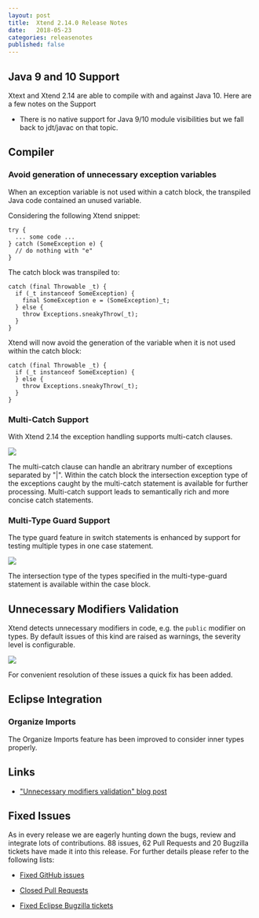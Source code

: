 ```yaml
---
layout: post
title:  Xtend 2.14.0 Release Notes
date:   2018-05-23
categories: releasenotes
published: false
---
```


## Java 9 and 10 Support

Xtext and Xtend 2.14 are able to compile with and against Java 10. Here are a few notes on the Support
- There is no native support for Java 9/10 module visibilities but we fall back to jdt/javac on that topic.


## Compiler

### Avoid generation of unnecessary exception variables

When an exception variable is not used within a catch block, the transpiled Java code contained an unused variable. 

Considering the following Xtend snippet:

```
try {
  ... some code ...
} catch (SomeException e) {
  // do nothing with "e"
}
```

The catch block was transpiled to:

```
catch (final Throwable _t) {
  if (_t instanceof SomeException) {
    final SomeException e = (SomeException)_t;
  } else {
    throw Exceptions.sneakyThrow(_t);
  }
}
```

Xtend will now avoid the generation of the variable when it is not used within the catch block:

```
catch (final Throwable _t) {
  if (_t instanceof SomeException) {
  } else {
    throw Exceptions.sneakyThrow(_t);
  }
}
```

### Multi-Catch Support
With Xtend 2.14 the exception handling supports multi-catch clauses. 

![]({{site.baseurl}}/images/releasenotes/2_14_0_xtend-multi-catch-new.png)

The multi-catch clause can handle an abritrary number of exceptions separated by "|". 
Within the catch block the intersection exception type of the exceptions caught by the multi-catch statement is available for further processing.
Multi-catch support leads to semantically rich and more concise catch statements.


### Multi-Type Guard Support
The type guard feature in switch statements is enhanced by support for testing multiple types in one case statement.

![]({{site.baseurl}}/images/releasenotes/2_14_0_xtend-multi-type-guard-new.png)

The intersection type of the types specified in the multi-type-guard statement is available within the case block.

## Unnecessary Modifiers Validation

Xtend detects unnecessary modifiers in code, e.g. the `public` modifier on types. By default issues of this kind are raised as warnings, the severity level is configurable.

![]({{site.baseurl}}/images/releasenotes/2_14_unnecessary_modifier.png)

For convenient resolution of these issues a quick fix has been added.

## Eclipse Integration

### Organize Imports

The Organize Imports feature has been improved to consider inner types properly.


## Links

- ["Unnecessary modifiers validation" blog post](https://blogs.itemis.com/en/xtend-2-14-unnecessary-modifiers-validation)

## Fixed Issues

As in every release we are eagerly hunting down the bugs, review and integrate lots of contributions. 88 issues, 62 Pull Requests and 20 Bugzilla tickets have made it into this release. For further details please refer to the following lists:

- [Fixed GitHub issues](https://github.com/search?utf8=%E2%9C%93&q=is%3Aissue+milestone%3ARelease_2.14+is%3Aclosed+repo%3Aeclipse%2Fxtext+repo%3Aeclipse%2Fxtext-core+repo%3Aeclipse%2Fxtext-lib+repo%3Aeclipse%2Fxtext-extras+repo%3Aeclipse%2Fxtext-eclipse+repo%3Aeclipse%2Fxtext-idea+repo%3Aeclipse%2Fxtext-web+repo%3Aeclipse%2Fxtext-maven+repo%3Aeclipse%2Fxtext-xtend&type=Issues&ref=searchresults)

- [Closed Pull Requests](https://github.com/search?utf8=%E2%9C%93&q=is%3Apr+milestone%3ARelease_2.14+is%3Aclosed+repo%3Aeclipse%2Fxtext+repo%3Aeclipse%2Fxtext-core+repo%3Aeclipse%2Fxtext-lib+repo%3Aeclipse%2Fxtext-extras+repo%3Aeclipse%2Fxtext-eclipse+repo%3Aeclipse%2Fxtext-idea+repo%3Aeclipse%2Fxtext-web+repo%3Aeclipse%2Fxtext-maven+repo%3Aeclipse%2Fxtext-xtend&type=Issues&ref=searchresults)

- [Fixed Eclipse Bugzilla tickets](https://bugs.eclipse.org/bugs/buglist.cgi?bug_status=RESOLVED&bug_status=VERIFIED&bug_status=CLOSED&classification=Modeling&classification=Tools&columnlist=product%2Ccomponent%2Cassigned_to%2Cbug_status%2Cresolution%2Cshort_desc%2Cchangeddate%2Ckeywords&f0=OP&f1=OP&f3=CP&f4=CP&known_name=Xtext%202.14&list_id=16618269&product=TMF&product=Xtend&query_based_on=Xtext%202.14&query_format=advanced&status_whiteboard=v2.14&status_whiteboard_type=allwordssubstr)


